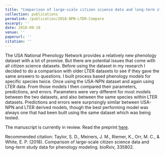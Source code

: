 ```yaml
---
title: "Comparison of large-scale citizen science data and long-term study data for phenology modeling"
collection: publications
permalink: /publication/2018-NPN-LTER-Compare
excerpt: ''
date: 2018-09-10
venue: ''
paperurl: ''
citation: ''
---
```

The USA National Phenology Network provides a relatively new phenology dataset with a lot of promise. But there are potential issues that come with all citizen science datasets. Before using the dataset in my research I decided to do a comparison with older LTER datasets to see if they gave the same answers to questions. I built process based phenology models for specific species twice. Once using the USA-NPN dataset and again using LTER data. From those models I then compared their parameters, predictions, and errors. Parameters were very different for most models between the two datasets, and also between the same species within LTER datasets. Predictions and errors were surprisingly similar between USA-NPN and LTER derived models, though the best performing model was always one that had been built using the same dataset which was being tested.

The manuscript is currently in review. Read the preprint [here](https://doi.org/10.1101/335802).

Recommended citation: Taylor, S. D., Meiners, J. M., Riemer, K., Orr, M. C., & White, E. P. (2018). Comparison of large-scale citizen science data and long-term study data for phenology modeling. bioRxiv, 335802.

